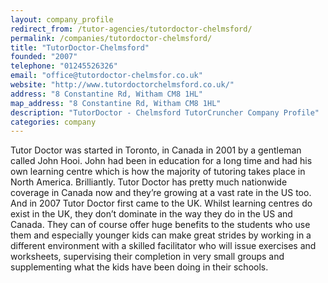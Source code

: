 ```yaml
---
layout: company_profile
redirect_from: /tutor-agencies/tutordoctor-chelmsford/
permalink: /companies/tutordoctor-chelmsford/
title: "TutorDoctor-Chelmsford"
founded: "2007"
telephone: "01245526326"
email: "office@tutordoctor-chelmsfor.co.uk"
website: "http://www.tutordoctorchelmsford.co.uk/"
address: "8 Constantine Rd, Witham CM8 1HL"
map_address: "8 Constantine Rd, Witham CM8 1HL"
description: "TutorDoctor - Chelmsford TutorCruncher Company Profile"
categories: company
---
```

Tutor Doctor was started in Toronto, in Canada in 2001 by a gentleman called John Hooi. John had been in education for a
long time and had his own learning centre which is how the majority of tutoring takes place in North America.
Brilliantly. Tutor Doctor has pretty much nationwide coverage in Canada now and they’re growing at a vast rate in the US
too. And in 2007 Tutor Doctor first came to the UK. Whilst learning centres do exist in the UK, they don’t dominate in
the way they do in the US and Canada. They can of course offer huge benefits to the students who use them and especially
younger kids can make great strides by working in a different environment with a skilled facilitator who will issue
exercises and worksheets, supervising their completion in very small groups and supplementing what the kids have been
doing in their schools.
